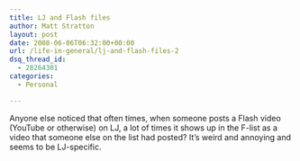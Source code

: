 ```yaml
---
title: LJ and Flash files
author: Matt Stratton
layout: post
date: 2008-06-06T06:32:00+00:00
url: /life-in-general/lj-and-flash-files-2
dsq_thread_id:
  - 28264301
categories:
  - Personal

---
```

Anyone else noticed that often times, when someone posts a Flash video (YouTube or otherwise) on LJ, a lot of times it shows up in the F-list as a video that someone else on the list had posted? It&#8217;s weird and annoying and seems to be LJ-specific.